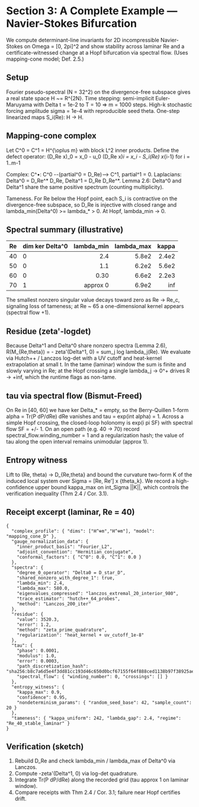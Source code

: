 # Section 3: A Complete Example — Navier-Stokes Bifurcation

We compute determinant-line invariants for 2D incompressible Navier-Stokes on Omega = [0, 2pi]^2 and show stability across laminar Re and a certificate-witnessed change at a Hopf bifurcation via spectral flow. (Uses mapping-cone model; Def. 2.5.)

## Setup

Fourier pseudo-spectral (N = 32^2) on the divergence-free subspace gives a real state space H ~= R^{2N}.
Time stepping: semi-implicit Euler-Maruyama with Delta t = 1e-2 to T = 10 => m = 1000 steps.
High-k stochastic forcing amplitude sigma = 1e-4 with reproducible seed theta.
One-step linearized maps S_i(Re): H -> H.

## Mapping-cone complex

Let C^0 = C^1 = H^{\oplus m} with block L^2 inner products. Define the defect operator:
    (D_Re x)_0 = x_0 - u_0
    (D_Re x)_i = x_i - S_i(Re) x_{i-1}   for i = 1..m-1

Complex: C^•: C^0 --(partial^0 = D_Re)--> C^1, partial^1 = 0.
Laplacians: Delta^0 = D_Re^* D_Re, Delta^1 = D_Re D_Re^*.
Lemma 2.6: Delta^0 and Delta^1 share the same positive spectrum (counting multiplicity).

Tameness. For Re below the Hopf point, each S_i is contractive on the divergence-free subspace, so D_Re is injective with closed range and lambda_min(Delta^0) >= lambda_* > 0. At Hopf, lambda_min -> 0.

## Spectral summary (illustrative)

| Re | dim ker Delta^0 | lambda_min | lambda_max | kappa |
|----|------------------|-----------:|-----------:|------:|
| 40 | 0                | 2.4        | 5.8e2      | 2.4e2 |
| 50 | 0                | 1.1        | 6.2e2      | 5.6e2 |
| 60 | 0                | 0.30       | 6.6e2      | 2.2e3 |
| 70 | 1                | approx 0   | 6.9e2      |  inf  |

The smallest nonzero singular value decays toward zero as Re -> Re_c, signaling loss of tameness; at Re ~ 65 a one-dimensional kernel appears (spectral flow +1).

## Residue (zeta'-logdet)

Because Delta^1 and Delta^0 share nonzero spectra (Lemma 2.6),
    R(M_{Re,theta}) = - zeta'(Delta^1, 0) = sum_j log lambda_j(Re).
We evaluate via Hutch++ / Lanczos log-det with a UV cutoff and heat-kernel extrapolation at small t.
In the tame (laminar) window the sum is finite and slowly varying in Re; at the Hopf crossing a single lambda_j -> 0^+ drives R -> +inf, which the runtime flags as non-tame.

## tau via spectral flow (Bismut-Freed)

On Re in [40, 60] we have ker Delta_* = empty, so the Berry-Quillen 1-form alpha = Tr(P dP/dRe) dRe vanishes and tau = exp(int alpha) = 1.
Across a simple Hopf crossing, the closed-loop holonomy is exp(i pi SF) with spectral flow SF = +/- 1. On an open path (e.g. 40 -> 70) record spectral_flow.winding_number = 1 and a regularization hash; the value of tau along the open interval remains unimodular (approx 1).

## Entropy witness

Lift to (Re, theta) -> D_{Re,theta} and bound the curvature two-form K of the induced local system over Sigma = [Re, Re'] x {theta_k}. We record a high-confidence upper bound kappa_max on int_Sigma ||K||, which controls the verification inequality (Thm 2.4 / Cor. 3.1).

## Receipt excerpt (laminar, Re = 40)

    {
      "complex_profile": { "dims": ["H^⊕m","H^⊕m"], "model": "mapping_cone_D" },
      "gauge_normalization_data": {
        "inner_product_basis": "Fourier_L2",
        "adjoint_convention": "Hermitian_conjugate",
        "conformal_factors": { "C^0": 0.0, "C^1": 0.0 }
      },
      "spectra": {
        "degree_0_operator": "Delta0 = D_star_D",
        "shared_nonzero_with_degree_1": true,
        "lambda_min": 2.4,
        "lambda_max": 580.0,
        "eigenvalues_compressed": "lanczos_extremal_20_interior_980",
        "trace_estimator": "hutch++_64_probes",
        "method": "Lanczos_200_iter"
      },
      "residue": {
        "value": 3520.3,
        "error": 1.2,
        "method": "zeta_prime_quadrature",
        "regularization": "heat_kernel + uv_cutoff_1e-8"
      },
      "tau": {
        "phase": 0.0001,
        "modulus": 1.0,
        "error": 0.0003,
        "path_discretization_hash": "sha256:b8c7a6d5e4f3dd81cc193d46c650d0bcf67155f64f888ced1138b97f38925ae6",
        "spectral_flow": { "winding_number": 0, "crossings": [] }
      },
      "entropy_witness": {
        "kappa_max": 0.9,
        "confidence": 0.95,
        "nondeterminism_params": { "random_seed_base": 42, "sample_count": 20 }
      },
      "tameness": { "kappa_uniform": 242, "lambda_gap": 2.4, "regime": "Re_40_stable_laminar" }
    }

## Verification (sketch)

1) Rebuild D_Re and check lambda_min / lambda_max of Delta^0 via Lanczos.
2) Compute -zeta'(Delta^1, 0) via log-det quadrature.
3) Integrate Tr(P dP/dRe) along the recorded grid (tau approx 1 on laminar window).
4) Compare receipts with Thm 2.4 / Cor. 3.1; failure near Hopf certifies drift.
